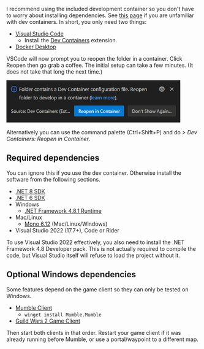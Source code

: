 I recommend using the included development container so you don't have to worry about installing dependencies. See [this page](https://code.visualstudio.com/docs/devcontainers/containers) if you are unfamiliar with dev containers. In short, you only need two things:

- [Visual Studio Code](https://code.visualstudio.com/)
  - Install the [Dev Containers](https://marketplace.visualstudio.com/items?itemName=ms-vscode-remote.remote-containers) extension.
- [Docker Desktop](https://www.docker.com/products/docker-desktop)

VSCode will now prompt you to reopen the folder in a container. Click Reopen then go grab a coffee. The initial setup can take a few minutes. (It does not take that long the next time.)

![Prompt displayed by VSCode](img/dev-container-prompt.png)

Alternatively you can use the command palette (Ctrl+Shift+P) and do _> Dev Containers: Reopen in Container_.

## Required dependencies

You can ignore this if you use the dev container. Otherwise install the software from the following sections.

- [.NET 8 SDK](https://dotnet.microsoft.com/en-us/download/dotnet/8.0)
- [.NET 6 SDK](https://dotnet.microsoft.com/en-us/download/dotnet/6.0)
- Windows
  - [.NET Framework 4.8.1 Runtime](https://dotnet.microsoft.com/en-us/download/dotnet-framework/net481)
- Mac/Linux
  - [Mono 6.12](https://www.mono-project.com/download/stable/) (Mac/Linux/Windows)
- Visual Studio 2022 (17.7+), Code or Rider

To use Visual Studio 2022 effectively, you also need to install the .NET Framework 4.8 Developer pack. This is not actually required to compile the code, but Visual Studio itself will refuse to load the project without it.

## Optional Windows dependencies

Some features depend on the game client so they can only be tested on Windows.

- [Mumble Client](https://github.com/mumble-voip/mumble/releases)
  - `winget install Mumble.Mumble`
- [Guild Wars 2 Game Client](https://account.arena.net/welcome)

Then start both clients in that order. Restart your game client if it was already running before Mumble, or use a portal/waypoint to a different map.
